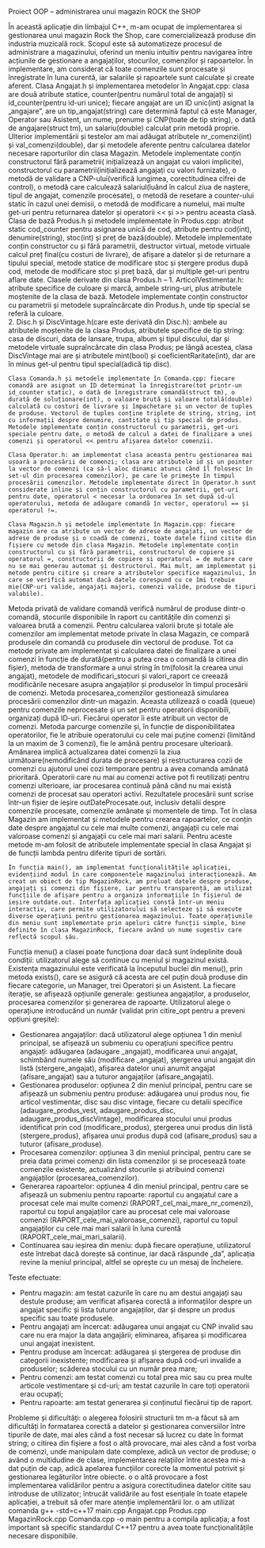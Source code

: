 Proiect OOP – administrarea unui magazin ROCK the SHOP

În această aplicație din limbajul C++, m-am ocupat de implementarea si gestionarea unui magazin Rock the Shop, care comercializează produse din industria muzicală rock. Scopul este să automatizeze procesul de administrare a magazinului, oferind un meniu intuitiv pentru navigarea între acțiunile de gestionare a angajaților, stocurilor, comenzilor și rapoartelor. În implementare, am considerat că toate comenzile sunt procesate și înregistrate în luna curentă, iar salariile și rapoartele sunt calculate și create aferent. 
	Clasa Angajat.h și implementarea metodelor în Angajat.cpp: clasa are două atribute statice, counter(pentru numărul total de angajați) si id_counter(pentru id-uri unice); fiecare angajat are un ID unic(int) asignat la „angajare”,  are un tip_angajat(string) care determină faptul că este Manager, Operator sau Asistent, un nume, prenume și CNP(toate de tip string), o dată de angajare(struct tm), un salariu(double) calculat prin metodă proprie. Ulterior implementării și testelor am mai adăugat atributele nr_comenzi(int) și val_comenzi(double), dar și metodele aferente pentru calcularea datelor necesare raporturilor din clasa Magazin. Metodele implementate conțin constructorul fără parametrii( inițializează un angajat cu valori implicite), constructorul cu parametrii(inițializează angajați cu valori furnizate), o metodă de validare a CNP-ului(verifică lungimea, corectitudinea cifrei de control), o metodă care calculează salariul(luând în calcul ziua de naștere, tipul de angajat, comenzile procesate), o metodă de resetare a counter-ului static în cazul unei demisii, o metodă de modificare a numelui, mai multe get-uri pentru returnarea datelor și operatorii << și >> pentru aceasta clasă.	
	Clasa de bază Produs.h și metodele implementate în Produs.cpp: atribut static cod_counter pentru asignarea unică de cod, atribute pentru cod(int), denumire(string), stoc(int) și preț de bază(double). Metodele implementate conțin constructor cu și fără parametrii, destructor virtual, metode virtuale calcul preț final(cu costuri de livrare), de afișare a datelor și de returnare a tipului special, metode statice de modificare stoc și ștergere produs după cod, metode de modificare stoc și preț bază, dar și multiple get-uri pentru aflare date.
	Clasele derivate din clasa Produs.h – 1. ArticolVestimentar.h: atribute specifice de culoare și marcă, ambele string-uri, plus atributele moștenite de la clasa de bază. Metodele implementate conțin constructor cu parametrii și metodele supraîncărcate din Produs.h, unde tip special se referă la culoare.        
 2. Disc.h și DiscVintage.h(care este derivată din Disc.h): ambele au atributele moștenite de la clasa Produs, atributele specifice de tip string: casa de discuri, data de lansare, trupa, album și tipul discului, dar și metodele virtuale supraîncărcate din clasa Produs; pe lângă acestea, clasa DiscVintage mai are și atributele mint(bool) și coeficientRaritate(int), dar are în minus get-ul pentru tipul special(adică tip disc).
	
 	Clasa Comanda.h și metodele implementate în Comanda.cpp: fiecare comandă are asignat un ID determinat la înregistrare(tot printr-un id_counter static), o dată de înregistrare comandă(struct tm), o durată de soluționare(int), o valoare brută și valoare totală(double) calculată cu costuri de livrare și împachetare și un vector de tuples de produse. Vectorul de tuples conține triplete de string, string, int cu informații despre denumire, cantitate și tip special de produs. Metodele implementate conțin constructorul cu parametrii, get-uri speciale pentru date, o metodă de calcul a datei de finalizare a unei comenzi și operatorul << pentru afișarea datelor comenzii.
 
	Clasa Operator.h: am implementat clasa aceasta pentru gestionarea mai ușoară a procesării de comenzi; clasa are atributele id și un pointer la vector de comenzi (ca să-l aloc dinamic atunci când îl folosesc în set-ul din procesarea comenzilor), pe care le primește în timpul procesării comenzilor. Metodele implementate direct în Operator.h sunt considerate inline și conțin constructorul cu parametrii, get-uri pentru date, operatorul < necesar la ordonarea în set după id-ul operatorului, metoda de adăugare comandă în vector, operatorul == și operatorul !=.
 
	Clasa Magazin.h și metodele implementate în Magazin.cpp: fiecare magazin are ca atribute un vector de adrese de angajati, un vector de adrese de produse și o coadă de comenzi, toate datele fiind citite din fișiere cu metode din clasa Magazin. Metodele implementate conțin constructorul cu și fără parametrii, constructorul de copiere și operatorul =, constructorii de copiere si operatorul = de mutare care nu se mai generau automat și destructorul. Mai mult, am implementat și metode pentru citire și creare a atributelor specifice magazinului, în care se verifică automat dacă datele corespund cu ce îmi trebuie mie(CNP-uri valide, angajați majori, comenzi valide, produse de tipuri valabile). 				
 Metoda privată de validare comandă verifică numărul de produse dintr-o comandă,  stocurile disponibile în raport cu cantitățile din comenzi și valoarea brută a comenzii. Pentru calcularea valorii brute și totale ale comenzilor am implementat metode private în clasa Magazin, ce compară produsele din comandă cu produsele din vectorul de produse. Tot ca metode private am implementat și calcularea datei de finalizare a unei comenzi în funcție de durată(pentru a putea crea o comandă la citirea din fișier), metoda de transformare a unui string în tm(folosit la crearea unui angajat), metodele de modificari_stocuri și valori_raport ce creează modificările necesare asupra angajaților și produselor în timpul procesării de comenzi. 									Metoda procesarea_comenzilor gestionează simularea procesării comenzilor dintr-un magazin. Aceasta utilizează o coadă (queue) pentru comenzile neprocesate și un set pentru operatorii disponibili, organizați după ID-uri. Fiecărui operator îi este atribuit un vector de comenzi. Metoda parcurge comenzile și, în funcție de disponibilitatea operatorilor, fie le atribuie operatorului cu cele mai puține comenzi (limitând la un maxim de 3 comenzi), fie le amână pentru procesare ulterioară. Amânarea implică actualizarea datei comenzii la ziua următoare(nemodificând durata de procesare) și restructurarea cozii de comenzi cu ajutorul unei cozi temporare pentru a avea comanda amânată prioritară. Operatorii care nu mai au comenzi active pot fi reutilizați pentru comenzi ulterioare, iar procesarea continuă până când nu mai există comenzi de procesat sau operatori activi. Rezultatele procesării sunt scrise într-un fișier de ieșire outDateProcesate.out, inclusiv detalii despre comenzile procesate, comenzile amânate și momentele de timp.								Tot în clasa Magazin am implementat și metodele pentru crearea rapoartelor, ce conțin date despre angajatul cu cele mai multe comenzi, angajații cu cele mai valoroase comenzi și angajații cu cele mai mari salarii. Pentru aceste metode m-am folosit de atributele implementate special în clasa Angajat și de funcții lambda pentru diferite tipuri de sortări. 
 
	În funcția main(), am implementat funcționalitățile aplicației, evidențiind modul în care componentele magazinului interacționează. Am creat un obiect de tip MagazinRock, am preluat datele despre produse, angajați și comenzi din fișiere, iar pentru transparență, am utilizat funcțiile de afișare pentru a organiza informațiile în fișierul de ieșire outdate.out. Interfața aplicației constă într-un meniu interactiv, care permite utilizatorului să selecteze și să execute diverse operațiuni pentru gestionarea magazinului. Toate operațiunile din meniu sunt implementate prin apeluri către funcții simple, bine definite în clasa MagazinRock, fiecare având un nume sugestiv care reflectă scopul său.			
 Funcția menu() a clasei poate funcționa doar dacă sunt îndeplinite două condiții: utilizatorul alege să continue cu meniul și magazinul există. Existența magazinului este verificată la începutul buclei din menu(), prin metoda exists(), care se asigură că acesta are cel puțin două produse din fiecare categorie, un Manager, trei Operatori și un Asistent. La fiecare iterație, se afișează opțiunile generale: gestiunea angajaților, a produselor, procesarea comenzilor și generarea de rapoarte. Utilizatorul alege o operațiune introducând un număr (validat prin citire_opt pentru a preveni opțiuni greșite):			
 - Gestionarea angajaților: dacă utilizatorul alege opțiunea 1 din meniul principal, se afișează un submeniu cu operațiuni specifice pentru angajați: adăugarea (adaugare _angajat), modificarea unui angajat, schimbând numele său (modificare _angajat), ștergerea unui angajat din listă (stergere_angajat), afișarea datelor unui anumit angajat (afisare_angajat) sau a tuturor angajaților (afisare_angajati).
 - Gestionarea produselor: opțiunea 2 din meniul principal, pentru care se afișează un submeniu pentru produse: adăugarea unui produs nou, fie articol vestimentar, disc sau disc vintage, fiecare cu detalii specifice (adaugare_produs_vest, adaugare_produs_disc, adaugare_produs_discVintage), modificarea stocului unui produs identificat prin cod (modificare_produs), ștergerea unui produs din listă (stergere_produs), afișarea unui produs după cod (afisare_produs) sau a tuturor (afisare_produse).
- Procesarea comenzilor: opțiunea 3 din meniul principal, pentru care se preia data primei comenzi din lista comenzilor și se  procesează toate comenzile existente, actualizând stocurile și atribuind comenzi angajaților (procesarea_comenzilor).  	                                                    
- Generarea rapoartelor: opțiunea 4 din meniul principal, pentru care se afișează un submeniu pentru rapoarte: raportul cu angajatul care a procesat cele mai multe comenzi (RAPORT_cel_mai_mare_nr_comenzi), raportul cu topul angajaților care au procesat cele mai valoroase comenzi (RAPORT_cele_mai_valoroase_comenzi), raportul cu topul angajaților cu cele mai mari salarii în luna curentă (RAPORT_cele_mai_mari_salarii).
- Continuarea sau ieșirea din meniu: după fiecare operațiune, utilizatorul este întrebat dacă dorește să continue, iar dacă răspunde „da”, aplicația revine la meniul principal, altfel se oprește cu un mesaj de încheiere.


Teste efectuate:
-	Pentru magazin: am testat cazurile în care nu am destui angajați sau destule produse; am verificat afișarea corectă a informațiilor despre un angajat specific și lista tuturor angajaților, dar și despre un produs specific sau toate produsele. 
-	Pentru angajați am încercat: adăugarea unui angajat cu CNP invalid sau care nu era major la data angajării; eliminarea, afișarea și modificarea unui angajat inexistent.
-	Pentru produse am încercat: adăugarea și ștergerea de produse din categorii inexistente; modificarea și afișarea după cod-uri invalide a produselor; scăderea stocului cu un număr prea mare; 
-	Pentru comenzi: am testat comenzi cu total prea mic sau cu prea multe articole vestimentare și cd-uri; am testat cazurile în care toți operatorii erau ocupați; 
-	Pentru rapoarte: am testat generarea și conținutul fiecărui tip de raport.

Probleme și dificultăți: 
o	alegerea folosirii structurii tm m-a făcut să am dificultăți în formatarea corectă a datelor și gestionarea conversiilor între tipurile de date, mai ales când a fost necesar să lucrez cu date în format string;
o	citirea din fișiere a fost o altă provocare, mai ales când a fost vorba de comenzi, unde manipulam date complexe, adică un vector de produse;
o	având o multidudine de clase, implementarea relațiilor între acestea mi-a dat puțin de cap, adică apelarea funcțiilor corecte la momentul potrivit și gestionarea legăturilor între obiecte.
o	o altă provocare a fost implementarea validărilor pentru a asigura corectitudinea datelor citite sau introduse de utilizator; întrucât validările au fost esențiale în toate etapele aplicației, a trebuit să ofer mare atenție implementării lor.
o	am utilizat comanda g++ -std=c++17 main.cpp Angajat.cpp Produs.cpp MagazinRock.cpp Comanda.cpp -o main pentru a compila aplicația; a fost important să specific standardul C++17 pentru a avea toate funcționalitățile necesare disponibile.
